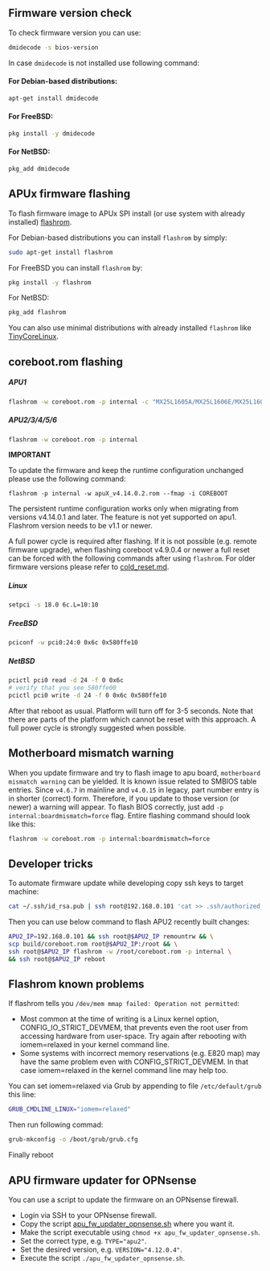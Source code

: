 Firmware version check
----------------------

To check firmware version you can use:

```sh
dmidecode -s bios-version
```

In case `dmidecode` is not installed use following command:

#### For Debian-based distributions:
```sh
apt-get install dmidecode
```

#### For FreeBSD:
```sh
pkg install -y dmidecode
```

#### For NetBSD:
```sh
pkg_add dmidecode
```

APUx firmware flashing
----------------------

To flash firmware image to APUx SPI install (or use system with already
installed) [flashrom](https://www.flashrom.org/Flashrom).

For Debian-based distributions you can install `flashrom` by simply:

```sh
sudo apt-get install flashrom
```

For FreeBSD you can install `flashrom` by:

```sh
pkg install -y flashrom
```

For NetBSD:
```sh
pkg_add flashrom
```

You can also use minimal distributions with already installed `flashrom` like
[TinyCoreLinux](http://www.pcengines.ch/howto.htm#TinyCoreLinux).

## coreboot.rom flashing

##### APU1
```sh
flashrom -w coreboot.rom -p internal -c "MX25L1605A/MX25L1606E/MX25L1608E"
```

##### APU2/3/4/5/6
```sh
flashrom -w coreboot.rom -p internal
```

**IMPORTANT**

To update the firmware and keep the runtime configuration unchanged please
use the following command:

```
flashrom -p internal -w apuX_v4.14.0.2.rom --fmap -i COREBOOT
```

The persistent runtime configuration works only when migrating from versions
v4.14.0.1 and later. The feature is not yet supported on apu1. Flashrom version
needs to be v1.1 or newer.

A full power cycle is required after flashing. If it is not possible (e.g.
remote firmware upgrade), when flashing coreboot v4.9.0.4 or newer a full reset
can be forced with the following commands after using `flashrom`. For older
firmware versions please refer to [cold_reset.md](cold_reset.md#forcing-cold-reset-from-started-os).

##### Linux

```sh
setpci -s 18.0 6c.L=10:10
```

##### FreeBSD

```sh
pciconf -w pci0:24:0 0x6c 0x580ffe10
```

##### NetBSD

```sh
pcictl pci0 read -d 24 -f 0 0x6c
# verify that you see 580ffe00
pcictl pci0 write -d 24 -f 0 0x6c 0x580ffe10
```

After that reboot as usual. Platform will turn off for 3-5 seconds. Note that
there are parts of the platform which cannot be reset with this approach. A full
power cycle is strongly suggested when possible.

## Motherboard mismatch warning

When you update firmware and try to flash image to apu board, `motherboard
mismatch warning` can be yielded. It is known issue related to SMBIOS table
entries. Since `v4.6.7` in mainline and `v4.0.15` in legacy, part number entry
is in shorter (correct) form. Therefore, if you update to those version (or
newer) a warning will appear. To flash BIOS correctly, just add `-p
internal:boardmismatch=force` flag. Entire flashing command should look like
this:

```sh
flashrom -w coreboot.rom -p internal:boardmismatch=force
```

Developer tricks
----------------

To automate firmware update while developing copy ssh keys to target machine:

```sh
cat ~/.ssh/id_rsa.pub | ssh root@192.168.0.101 'cat >> .ssh/authorized_keys'
```

Then you can use below command to flash APU2 recently built changes:

```sh
APU2_IP=192.168.0.101 && ssh root@$APU2_IP remountrw && \
scp build/coreboot.rom root@$APU2_IP:/root && \
ssh root@$APU2_IP flashrom -w /root/coreboot.rom -p internal \
&& ssh root@$APU2_IP reboot
```

Flashrom known problems
----------------

If flashrom tells you `/dev/mem mmap failed: Operation not permitted`:

* Most common at the time of writing is a Linux kernel option, 
CONFIG_IO_STRICT_DEVMEM, that prevents even the root user from 
accessing hardware from user-space. Try again after rebooting with 
iomem=relaxed in your kernel command line.
* Some systems with incorrect memory reservations (e.g. E820 map) 
may have the same problem even with CONFIG_STRICT_DEVMEM. 
In that case iomem=relaxed in the kernel command line may help too.

You can set iomem=relaxed via Grub by appending to file `/etc/default/grub` 
this line:

```sh
GRUB_CMDLINE_LINUX="iomem=relaxed"
```
Then run following commad:

```sh
grub-mkconfig -o /boot/grub/grub.cfg
```

Finally reboot

APU firmware updater for OPNsense
----------------

You can use a script to update the firmware on an OPNsense firewall.

* Login via SSH to your OPNsense firewall.
* Copy the script [apu_fw_updater_opnsense.sh](https://github.com/pcengines/apu2-documentation/tree/master/scripts/apu_fw_updater_opnsense.sh) where you want it.
* Make the script executable using `chmod +x apu_fw_updater_opnsense.sh`.
* Set the correct type, e.g. `TYPE="apu2"`.
* Set the desired version, e.g. `VERSION="4.12.0.4"`.
* Execute the script `./apu_fw_updater_opnsense.sh`.
